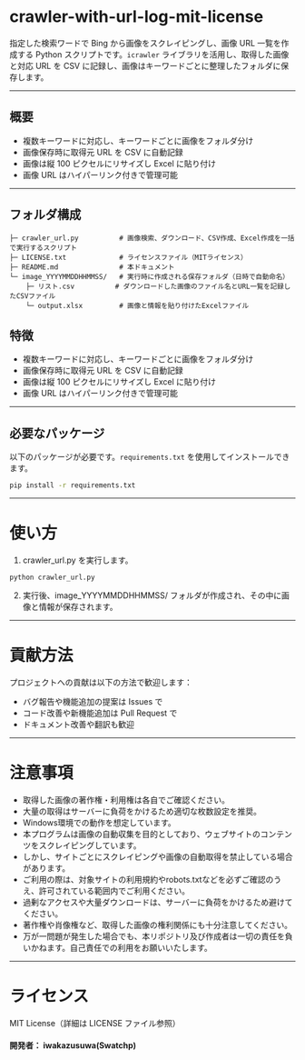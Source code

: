 # crawler-with-url-log-mit-license

指定した検索ワードで Bing から画像をスクレイピングし、画像 URL 一覧を作成する Python スクリプトです。`icrawler` ライブラリを活用し、取得した画像と対応 URL を CSV に記録し、画像はキーワードごとに整理したフォルダに保存します。

---

## 概要

- 複数キーワードに対応し、キーワードごとに画像をフォルダ分け
- 画像保存時に取得元 URL を CSV に自動記録
- 画像は縦 100 ピクセルにリサイズし Excel に貼り付け
- 画像 URL はハイパーリンク付きで管理可能

---

## フォルダ構成

```
├─ crawler_url.py          # 画像検索、ダウンロード、CSV作成、Excel作成を一括で実行するスクリプト
├─ LICENSE.txt             # ライセンスファイル（MITライセンス）
├─ README.md               # 本ドキュメント
└─ image_YYYYMMDDHHMMSS/   # 実行時に作成される保存フォルダ（日時で自動命名）
    ├─ リスト.csv          # ダウンロードした画像のファイル名とURL一覧を記録したCSVファイル
    └─ output.xlsx         # 画像と情報を貼り付けたExcelファイル

```


## 特徴

- 複数キーワードに対応し、キーワードごとに画像をフォルダ分け
- 画像保存時に取得元 URL を CSV に自動記録
- 画像は縦 100 ピクセルにリサイズし Excel に貼り付け
- 画像 URL はハイパーリンク付きで管理可能

---

## 必要なパッケージ

以下のパッケージが必要です。`requirements.txt` を使用してインストールできます。

```bash
pip install -r requirements.txt
```
---
# 使い方

1. crawler_url.py を実行します。
```
python crawler_url.py
```

2. 実行後、image_YYYYMMDDHHMMSS/ フォルダが作成され、その中に画像と情報が保存されます。

---
# 貢献方法
プロジェクトへの貢献は以下の方法で歓迎します：
- バグ報告や機能追加の提案は Issues で
- コード改善や新機能追加は Pull Request で
- ドキュメント改善や翻訳も歓迎

---
# 注意事項
- 取得した画像の著作権・利用権は各自でご確認ください。
- 大量の取得はサーバーに負荷をかけるため適切な枚数設定を推奨。
- Windows環境での動作を想定しています。
- 本プログラムは画像の自動収集を目的としており、ウェブサイトのコンテンツをスクレイピングしています。
- しかし、サイトごとにスクレイピングや画像の自動取得を禁止している場合があります。
- ご利用の際は、対象サイトの利用規約やrobots.txtなどを必ずご確認のうえ、許可されている範囲内でご利用ください。
- 過剰なアクセスや大量ダウンロードは、サーバーに負荷をかけるため避けてください。
- 著作権や肖像権など、取得した画像の権利関係にも十分注意してください。
- 万が一問題が発生した場合でも、本リポジトリ及び作成者は一切の責任を負いかねます。自己責任での利用をお願いいたします。

---
# ライセンス
MIT License（詳細は LICENSE ファイル参照）

#### 開発者： iwakazusuwa(Swatchp)
